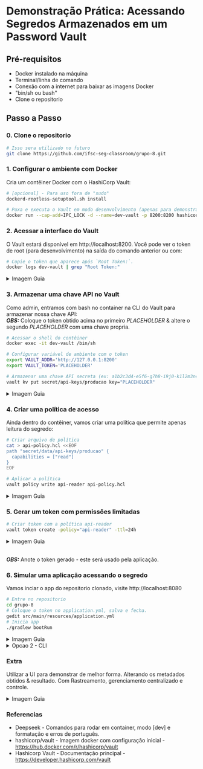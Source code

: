 # Demonstração Prática: Acessando Segredos Armazenados em um Password Vault

## Pré-requisitos

- Docker instalado na máquina
- Terminal/linha de comando
- Conexão com a internet para baixar as imagens Docker
- "bin/sh ou bash"
- Clone o repositorio

## Passo a Passo

### 0. Clone o repositorio
```bash
# Isso sera utilizado no futuro
git clone https://github.com/ifsc-seg-classroom/grupo-8.git
```

### 1. Configurar o ambiente com Docker

Cria um contêiner Docker com o HashiCorp Vault:

```bash
# [opcional] - Para uso fora de "sudo"
dockerd-rootless-setuptool.sh install

# Puxa e executa o Vault em modo desenvolvimento (apenas para demonstração)
docker run --cap-add=IPC_LOCK -d --name=dev-vault -p 8200:8200 hashicorp/vault server -dev
```

### 2. Acessar a interface do Vault

O Vault estará disponível em http://localhost:8200. Você pode ver o token de root (para desenvolvimento) na saída do comando anterior ou com:

```bash
# Copie o token que aparece após `Root Token:`.
docker logs dev-vault | grep "Root Token:"
```
<details>
  <summary>Imagem Guia</summary>
  
  ![image](https://github.com/user-attachments/assets/60337150-92e0-41f7-b734-e1e98daa91ba)
  <br>
  ![image](https://github.com/user-attachments/assets/4a0c74bf-2f65-45eb-afe5-7e45cbb08377)
</details>


### 3. Armazenar uma chave API no Vault

Como admin, entramos com bash no container na CLI do Vault para armazenar nossa chave API:
<br>
**_OBS:_**  Coloque o token obtido acima no primeiro _PLACEHOLDER_ & altere o segundo _PLACEHOLDER_ com uma chave propria.

```bash
# Acessar o shell do contêiner
docker exec -it dev-vault /bin/sh

# Configurar variável de ambiente com o token
export VAULT_ADDR='http://127.0.0.1:8200'
export VAULT_TOKEN='PLACEHOLDER'

# Armazenar uma chave API secreta (ex: a1b2c3d4-e5f6-g7h8-i9j0-k1l2m3n4o5p6")
vault kv put secret/api-keys/producao key="PLACEHOLDER"
```
<details>
  <summary>Imagem Guia</summary>
  
  ![image](https://github.com/user-attachments/assets/94c837a6-8b4a-42b8-b6eb-ebcb7b34d575)
</details>

### 4. Criar uma política de acesso

Ainda dentro do contêiner, vamos criar uma política que permite apenas leitura do segredo:

```bash
# Criar arquivo de política
cat > api-policy.hcl <<EOF
path "secret/data/api-keys/producao" {
  capabilities = ["read"]
}
EOF

# Aplicar a política
vault policy write api-reader api-policy.hcl
```

<details>
  <summary>Imagem Guia</summary>

  ![image](https://github.com/user-attachments/assets/030a5db8-7560-4029-bcd1-af9fa0732686)
</details>

### 5. Gerar um token com permissões limitadas

```bash
# Criar token com a política api-reader
vault token create -policy="api-reader" -ttl=24h
```

<details>
  <summary>Imagem Guia</summary>
  
  ![image](https://github.com/user-attachments/assets/591831b0-2370-4ad0-a0ec-b3a3efc5e7bd)
  <br>
  ![image](https://github.com/user-attachments/assets/8cd48a49-38b5-46fe-8579-56ed47311bec)
</details>

<br>

**_OBS:_** Anote o token gerado - este será usado pela aplicação.

### 6. Simular uma aplicação acessando o segredo

Vamos inciar o app do repositorio clonado, visite http://localhost:8080

```bash
# Entre no repositorio
cd grupo-8
# Coloque o token no application.yml, salva e fecha.
gedit src/main/resources/application.yml
# Inicia app
./gradlew bootRun
```

<details>
  <summary>Imagem Guia</summary>
    
  ![image](https://github.com/user-attachments/assets/7434bd91-faf6-4352-be94-a5b86965b13b)
  <br>
  ![image](https://github.com/user-attachments/assets/bbcd677a-d0c1-441a-a796-5f6ce87f2f6f)
</details>

<details>
  <summary>Opcao 2 - CLI</summary>
    
```bash
# Fora do container, no host Linux: OBS, se nao tiver "JQ", retire o "| jq" e use algo como: https://jsonformatter.curiousconcept.com
curl -s --header "X-Vault-Token: PLACEHOLDER" http://localhost:8200/v1/secret/data/api-keys/producao | jq
```

  ![image](https://github.com/user-attachments/assets/c942c189-83e8-4c3a-a667-9bcf0bbe8cfb)
</details>

### Extra
Utilizar a UI para demonstrar de melhor forma. Alterando os metadados obtidos & resultado. Com Rastreamento, gerenciamento centralizado e controle.
<details>
  <summary>Imagem Guia</summary>
  Secret Engines -> Secret -> api-keys -> producao -> metadata -> edit <br>
  E use o commando acima denovo quanto terminar.
  
  ![image](https://github.com/user-attachments/assets/1b4a6626-e66f-426e-bcfd-a47f684e9b7d)
  <br>
  ![image](https://github.com/user-attachments/assets/e6006e6e-ca35-45c5-883c-c9a37a50695e)
</details>

### Referencias
- Deepseek - Comandos para rodar em container, modo [dev] e formatação e erros de português.
- hashicorp/vault - Imagem docker com configuração inicial - https://hub.docker.com/r/hashicorp/vault
- Hashicorp Vault - Documentação principal - https://developer.hashicorp.com/vault
